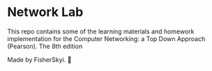 # Network Lab

This repo contains some of the learning materials and homework implementation for the Computer Networking: a Top Down Approach (Pearson). The 8th edition

Made by FisherSkyi. 🐋
